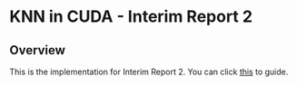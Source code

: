 # KNN in CUDA - Interim Report 2

## Overview
This is the implementation for Interim Report 2.
You can click [this](https://github.com/ASDIC4/knn_cuda) to guide.
